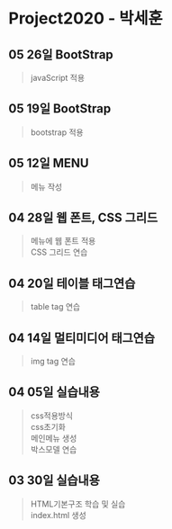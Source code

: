# Project2020 - 박세훈

## 05 26일 BootStrap
 > javaScript 적용<br>

 ## 05 19일 BootStrap
 > bootstrap 적용<br>

 ## 05 12일 MENU
 > 메뉴 작성<br>
 
 ## 04 28일 웹 폰트, CSS 그리드
 > 메뉴에 웹 폰트 적용<br>
 CSS 그리드 연습<br>

  ## 04 20일 테이블 태그연습
 > table tag 연습<br>

 ## 04 14일 멀티미디어 태그연습
 > img tag 연습<br>

 ## 04 05일 실습내용
 >css적용방식 <br>
 css초기화 <br>
 메인메뉴 생성 <br>
 박스모델 연습 <br>

 ## 03 30일 실습내용
> HTML기본구조 학습 및 실습 <br>
index.html 생성